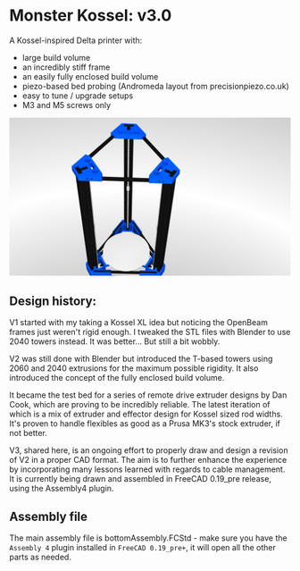 # Monster Kossel: v3.0

A Kossel-inspired Delta printer with:
* large build volume
* an incredibly stiff frame
* an easily fully enclosed build volume
* piezo-based bed probing (Andromeda layout from precisionpiezo.co.uk)
* easy to tune / upgrade setups
* M3 and M5 screws only

![Monster Kossel](preview.png)

## Design history:

V1 started with my taking a Kossel XL idea but noticing the OpenBeam frames just weren't rigid enough. 
I tweaked the STL files with Blender to use 2040 towers instead. It was better... But still a bit wobbly.

V2 was still done with Blender but introduced the T-based towers using 2060 and 2040 extrusions for the maximum possible rigidity.
It also introduced the concept of the fully enclosed build volume. 

It became the test bed for a series of remote drive extruder designs by Dan Cook, which are proving to be incredibly reliable.
The latest iteration of which is a mix of extruder and effector design for Kossel sized rod widths. 
It's proven to handle flexibles as good as a Prusa MK3's stock extruder, if not better.

V3, shared here, is an ongoing effort to properly draw and design a revision of V2 in a proper CAD format.
The aim is to further enhance the experience by incorporating many lessons learned with regards to cable management.
It is currently being drawn and assembled in FreeCAD 0.19_pre release, using the Assembly4 plugin.

## Assembly file

The main assembly file is bottomAssembly.FCStd - make sure you have the `Assembly 4` plugin installed in `FreeCAD 0.19_pre+`, it will open all the other parts as needed.
